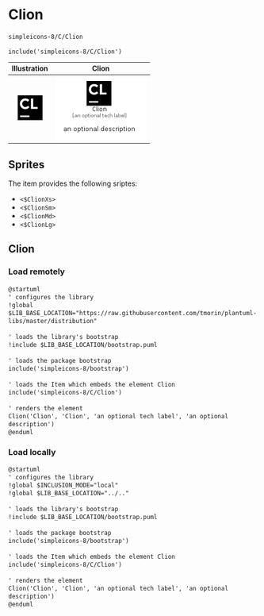 # Clion


```text
simpleicons-8/C/Clion
```

```text
include('simpleicons-8/C/Clion')
```



| Illustration | Clion |
| :---: | :---: |
| ![illustration for Illustration](../../simpleicons-8/C/Clion.png) | ![illustration for Clion](../../simpleicons-8/C/Clion.Local.png) |



## Sprites
The item provides the following sriptes:

- `<$ClionXs>`
- `<$ClionSm>`
- `<$ClionMd>`
- `<$ClionLg>`





## Clion

### Load remotely
```plantuml
@startuml
' configures the library
!global $LIB_BASE_LOCATION="https://raw.githubusercontent.com/tmorin/plantuml-libs/master/distribution"

' loads the library's bootstrap
!include $LIB_BASE_LOCATION/bootstrap.puml

' loads the package bootstrap
include('simpleicons-8/bootstrap')

' loads the Item which embeds the element Clion
include('simpleicons-8/C/Clion')

' renders the element
Clion('Clion', 'Clion', 'an optional tech label', 'an optional description')
@enduml
```

### Load locally
```plantuml
@startuml
' configures the library
!global $INCLUSION_MODE="local"
!global $LIB_BASE_LOCATION="../.."

' loads the library's bootstrap
!include $LIB_BASE_LOCATION/bootstrap.puml

' loads the package bootstrap
include('simpleicons-8/bootstrap')

' loads the Item which embeds the element Clion
include('simpleicons-8/C/Clion')

' renders the element
Clion('Clion', 'Clion', 'an optional tech label', 'an optional description')
@enduml
```

